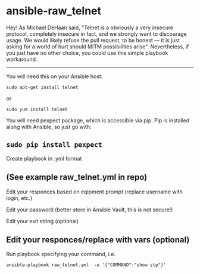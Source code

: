 # ansible-raw_telnet

Hey! As Michael DeHaan said, "Telnet is a obviously a very insecure protocol, completely insecure in fact, and we strongly want to discourage usage. We would likely refuse the pull request, to be honest — it is just asking for a world of hurt should MITM possibilities arise". Nevertheless, if you just have no other choice, you could use this simple playbook workaround.

------------
You will need this on your Ansible host:

``sudo apt-get install telnet``

or

``sudo yum install telnet``

You will need pexpect package, which is accessible via pip. Pip is installed along with Ansible, so just go with:

``sudo pip install pexpect``
------------
Create playbook in .yml format

(See example raw_telnet.yml in repo)
------------
Edit your responces based on eqipment prompt (replace username with login, etc.)

Edit your password (better store in Ansible Vault, this is not secure!)

Edit your exit string (optional)

Edit your responces/replace with vars (optional)
------------
Run playbook specifying your command, i.e.

``ansible-playbook raw_telnet.yml  -e '{"COMMAND":"show stp"}'``
